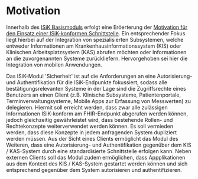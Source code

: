 # Motivation

Innerhalb des [ISiK Basismoduls](https://simplifier.net/guide/ImplementierungsleitfadenISiK-Basismodul/Einfuehrung) erfolgt eine Eröerterung der [Motivation für den Einsatz einer ISiK-konformen Schnittstelle](https://simplifier.net/guide/ImplementierungsleitfadenISiK-Basismodul/Motivation). Ein entsprechender Fokus liegt hierbei auf der Integration von spezialisierten Subsystemen, welche entweder Informationen am Krankenhausinformationssystem (KIS) oder Klinischen Arbeitsplatzsystem (KAS) abrufen möchten oder Informationen an die zuvorgenannten Systeme zurückliefern. Hervorgehoben sei hier die Integration von mobilen Anwendungen. 

Das ISiK-Modul 'Sicherheit' ist auf die Anforderungen an eine Autorisierung- und Authentifikation für die ISiK-Endpunkte fokussiert, sodass alle bestätigungsrelevanten Systeme in der Lage sind die Zugriffsrechte eines Benutzers an einen Client (z.B. Klinische Subsysteme, Patientenportale, Terminverwaltungsysteme, Mobile Apps zur Erfassung von Messwerten) zu delegieren. Hiermit soll erreicht werden, dass zwar alle zulässigen Informationen ISiK-konform am FHIR-Endpunkt abgerufen werden können, jedoch gleichzeitig gewährleistet wird, dass bestehende Rollen- und Rechtekonzepte weiterverwendet werden können. Es soll vermieden werden, dass diese Konzepte in jedem anfragenden System dupliziert werden müssen. Aus der Sicht eines Clients ermöglicht das Modul des Weiteren, dass eine Autorisierung- und Authentifikation gegenüber dem KIS / KAS-System durch eine standardisierte Schnittstelle erfolgen kann. Neben externen Clients soll das Modul zudem ermöglichen, dass Appplikationen aus dem Kontext des KIS / KAS-System gestartet werden können und sich entsprechend gegenüber dem System autorisieren und authentifizieren.